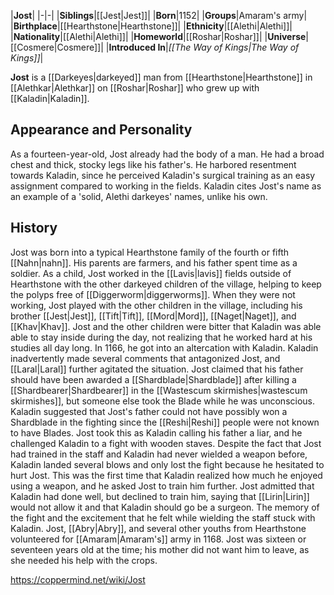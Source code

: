 |**Jost**|
|-|-|
|**Siblings**|[[Jest\|Jest]]|
|**Born**|1152|
|**Groups**|Amaram's army|
|**Birthplace**|[[Hearthstone\|Hearthstone]]|
|**Ethnicity**|[[Alethi\|Alethi]]|
|**Nationality**|[[Alethi\|Alethi]]|
|**Homeworld**|[[Roshar\|Roshar]]|
|**Universe**|[[Cosmere\|Cosmere]]|
|**Introduced In**|*[[The Way of Kings\|The Way of Kings]]*|

**Jost** is a [[Darkeyes\|darkeyed]] man from [[Hearthstone\|Hearthstone]] in [[Alethkar\|Alethkar]] on [[Roshar\|Roshar]] who grew up with [[Kaladin\|Kaladin]].

## Appearance and Personality
As a fourteen-year-old, Jost already had the body of a man. He had a broad chest and thick, stocky legs like his father's. He harbored resentment towards Kaladin, since he perceived Kaladin's surgical training as an easy assignment compared to working in the fields. Kaladin cites Jost's name as an example of a 'solid, Alethi darkeyes' names, unlike his own.

## History
Jost was born into a typical Hearthstone family of the fourth or fifth [[Nahn\|nahn]]. His parents are farmers, and his father spent time as a soldier.
As a child, Jost worked in the [[Lavis\|lavis]] fields outside of Hearthstone with the other darkeyed children of the village, helping to keep the polyps free of [[Diggerworm\|diggerworms]]. When they were not working, Jost played with the other children in the village, including his brother [[Jest\|Jest]], [[Tift\|Tift]], [[Mord\|Mord]], [[Naget\|Naget]], and [[Khav\|Khav]]. Jost and the other children were bitter that Kaladin was able able to stay inside during the day, not realizing that he worked hard at his studies all day long.
In 1166, he got into an altercation with Kaladin. Kaladin inadvertently made several comments that antagonized Jost, and [[Laral\|Laral]] further agitated the situation. Jost claimed that his father should have been awarded a [[Shardblade\|Shardblade]] after killing a [[Shardbearer\|Shardbearer]] in the [[Wastescum skirmishes\|wastescum skirmishes]], but someone else took the Blade while he was unconscious. Kaladin suggested that Jost's father could not have possibly won a Shardblade in the fighting since the [[Reshi\|Reshi]] people were not known to have Blades. Jost took this as Kaladin calling his father a liar, and he challenged Kaladin to a fight with wooden staves. Despite the fact that Jost had trained in the staff and Kaladin had never wielded a weapon before, Kaladin landed several blows and only lost the fight because he hesitated to hurt Jost. This was the first time that Kaladin realized how much he enjoyed using a weapon, and he asked Jost to train him further. Jost admitted that Kaladin had done well, but declined to train him, saying that [[Lirin\|Lirin]] would not allow it and that Kaladin should go be a surgeon. The memory of the fight and the excitement that he felt while wielding the staff stuck with Kaladin.
Jost, [[Abry\|Abry]], and several other youths from Hearthstone volunteered for [[Amaram\|Amaram's]] army in 1168. Jost was sixteen or seventeen years old at the time; his mother did not want him to leave, as she needed his help with the crops.



https://coppermind.net/wiki/Jost